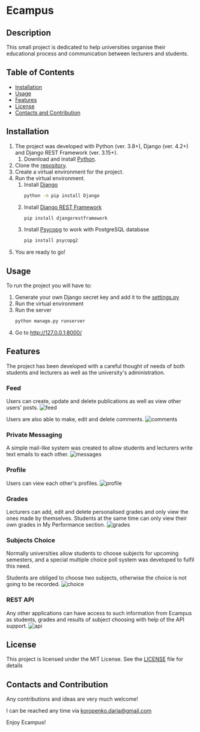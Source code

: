 # Ecampus

## Description
This small project is dedicated to help universities organise their educational process and communication between lecturers and students. 

## Table of Contents
- [Installation](#installation)
- [Usage](#usage)
- [Features](#features)
- [License](#license)
- [Contacts and Contribution](#contacts-and-contribution)

## Installation
1. The project was developed with Python (ver. 3.8+), Django (ver. 4.2+) and Django REST Framework (ver. 3.15+). 
   1. Download and install [Python](https://www.python.org/downloads/).
2. Clone the [repository](https://github.com/dakorot/ecampus.git).
3. Create a virtual environment for the project.
4. Run the virtual environment. 
   1. Install [Django](https://docs.djangoproject.com/en/5.0/topics/install/)
      ```bash
      python -m pip install Django 
   2. Install [Django REST Framework](https://www.django-rest-framework.org/#installation)
      ```bash
      pip install djangorestframework
   3. Install [Psycopg](https://pypi.org/project/psycopg2/) to work with PostgreSQL database
      ```bash
      pip install psycopg2
5. You are ready to go!

## Usage
To run the project you will have to: 
1. Generate your own Django secret key and add it to the [settings.py](ecampus/ecampus/settings.py) 
2. Run the virtual environment 
3. Run the server
   ```bash
   python manage.py runserver
4. Go to http://127.0.0.1:8000/

## Features
The project has been developed with a careful thought of needs of both students and lecturers as well as the university's administration.
### Feed
Users can create, update and delete publications as well as view other users' posts. 
![feed](readme-images/ecampus-feed.png)

Users are also able to make, edit and delete comments.
![comments](readme-images/ecampus-post.png)

### Private Messaging
A simple mail-like system was created to allow students and lecturers write text emails to each other.
![messages](readme-images/ecampus-messages.png)

### Profile
Users can view each other's profiles.
![profile](readme-images/ecampus-profile.png)

### Grades
Lecturers can add, edit and delete personalised grades and only view the ones made by themselves.
Students at the same time can only view their own grades in My Performance section.
![grades](readme-images/ecampus-performance.png)

### Subjects Choice
Normally universities allow students to choose subjects for upcoming semesters, and a special multiple choice poll system was developed to fulfil this need.

Students are obliged to choose two subjects, otherwise the choice is not going to be recorded.
![choice](readme-images/ecampus-choice.png)

### REST API
Any other applications can have access to such information from Ecampus as students, grades and results of subject choosing with help of the API support.
![api](readme-images/ecampus-api.png)

## License
This project is licensed under the MIT License. See the [LICENSE](LICENSE) file for details

## Contacts and Contribution
Any contributions and ideas are very much welcome!

I can be reached any time via [koropenko.daria@gmail.com](mailto:koropenko.daria@gmail.com)

Enjoy Ecampus!
